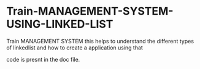 # Train-MANAGEMENT-SYSTEM-USING-LINKED-LIST
Train MANAGEMENT SYSTEM this helps to understand the different types of linkedlist and how to create a application using that

code is presnt in the doc file.
